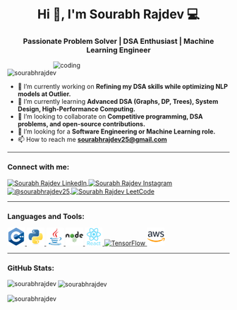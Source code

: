 <h1 align="center">Hi 👋, I'm Sourabh Rajdev 💻</h1>
<h3 align="center">Passionate Problem Solver | DSA Enthusiast | Machine Learning Engineer</h3>

<img align="right" alt="coding" width="400" src="https://user-images.githubusercontent.com/55389276/140866485-8fb1c876-9a8f-4d6a-98dc-08c4981eaf70.gif"/>

<p align="left">
    <img src="https://komarev.com/ghpvc/?username=sourabhrajdev&label=Profile%20views&color=0e75b6&style=flat" alt="sourabhrajdev" />
</p>

- 🔭 I’m currently working on **Refining my DSA skills while optimizing NLP models at Outlier.**  
- 🌱 I’m currently learning **Advanced DSA (Graphs, DP, Trees), System Design, High-Performance Computing.**  
- 👯 I’m looking to collaborate on **Competitive programming, DSA problems, and open-source contributions.**  
- 🤝 I’m looking for a **Software Engineering or Machine Learning role.**  
- 📫 How to reach me **sourabhrajdev25@gmail.com**  

---

### Connect with me:
<p align="left">
    <a href="https://www.linkedin.com/in/sourabh-rajdev/" target="blank">
        <img align="center" src="https://raw.githubusercontent.com/rahuldkjain/github-profile-readme-generator/master/src/images/icons/Social/linked-in-alt.svg" alt="Sourabh Rajdev LinkedIn" height="30" width="40" />
    </a>
    <a href="https://www.instagram.com/sourabhrajdev_/" target="blank">
        <img align="center" src="https://raw.githubusercontent.com/rahuldkjain/github-profile-readme-generator/master/src/images/icons/Social/instagram.svg" alt="Sourabh Rajdev Instagram" height="30" width="40" />
    </a>
    <a href="https://medium.com/@sourabhrajdev25" target="blank">
        <img align="center" src="https://raw.githubusercontent.com/rahuldkjain/github-profile-readme-generator/master/src/images/icons/Social/medium.svg" alt="@sourabhrajdev25" height="30" width="40" />
    </a>
    <a href="https://leetcode.com/sourabhrajdev_/" target="blank">
        <img align="center" src="https://raw.githubusercontent.com/rahuldkjain/github-profile-readme-generator/master/src/images/icons/Social/leet-code.svg" alt="Sourabh Rajdev LeetCode" height="30" width="40" />
    </a>
</p>

---

### Languages and Tools:
<p align="left">
    <a href="https://www.w3schools.com/cpp/" target="_blank">
        <img src="https://raw.githubusercontent.com/devicons/devicon/master/icons/cplusplus/cplusplus-original.svg" alt="C++" width="40" height="40"/>
    </a>
    <a href="https://www.python.org" target="_blank">
        <img src="https://raw.githubusercontent.com/devicons/devicon/master/icons/python/python-original.svg" alt="Python" width="40" height="40"/>
    </a>
    <a href="https://www.java.com" target="_blank">
        <img src="https://raw.githubusercontent.com/devicons/devicon/master/icons/java/java-original.svg" alt="Java" width="40" height="40"/>
    </a>
    <a href="https://nodejs.org" target="_blank">
        <img src="https://raw.githubusercontent.com/devicons/devicon/master/icons/nodejs/nodejs-original-wordmark.svg" alt="Node.js" width="40" height="40"/>
    </a>
    <a href="https://reactjs.org/" target="_blank">
        <img src="https://raw.githubusercontent.com/devicons/devicon/master/icons/react/react-original-wordmark.svg" alt="React" width="40" height="40"/>
    </a>
    <a href="https://www.tensorflow.org" target="_blank">
        <img src="https://www.vectorlogo.zone/logos/tensorflow/tensorflow-icon.svg" alt="TensorFlow" width="40" height="40"/>
    </a>
    <a href="https://aws.amazon.com" target="_blank">
        <img src="https://raw.githubusercontent.com/devicons/devicon/master/icons/amazonwebservices/amazonwebservices-original-wordmark.svg" alt="AWS" width="40" height="40"/>
    </a>
</p>

---

### GitHub Stats:
<p><img align="left" src="https://github-readme-stats.vercel.app/api/top-langs?username=sourabhrajdev&show_icons=true&locale=en&layout=compact" alt="sourabhrajdev" /></p>

<p>&nbsp;<img align="center" src="https://github-readme-stats.vercel.app/api?username=sourabhrajdev&show_icons=true&locale=en" alt="sourabhrajdev" /></p>

<p><img align="center" src="https://github-readme-streak-stats.herokuapp.com/?user=sourabhrajdev&" alt="sourabhrajdev" /></p>
